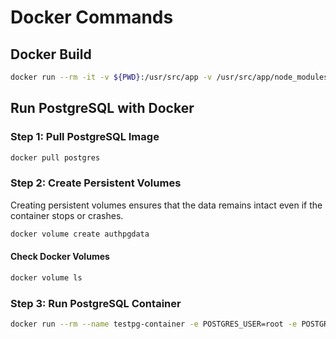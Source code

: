 # Docker Commands

## Docker Build

```sh
docker run --rm -it -v ${PWD}:/usr/src/app -v /usr/src/app/node_modules --env-file ${PWD}/.env.development -p 5501:5501 -e NODE_ENV=development auth-service:dev
```

## Run PostgreSQL with Docker

### Step 1: Pull PostgreSQL Image

```sh
docker pull postgres
```

### Step 2: Create Persistent Volumes

Creating persistent volumes ensures that the data remains intact even if the container stops or crashes.

```sh
docker volume create authpgdata
```

#### Check Docker Volumes

```sh
docker volume ls
```

### Step 3: Run PostgreSQL Container

```sh
docker run --rm --name testpg-container -e POSTGRES_USER=root -e POSTGRES_PASSWORD=root -v testpg:/var/lib/postgresql/data -p 5435:5432 -d postgres
```
